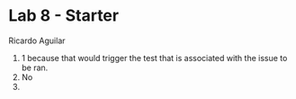 # Lab 8 - Starter
Ricardo Aguilar
1. 1 because that would trigger the test that is associated with the issue to be ran.
2. No
3. 